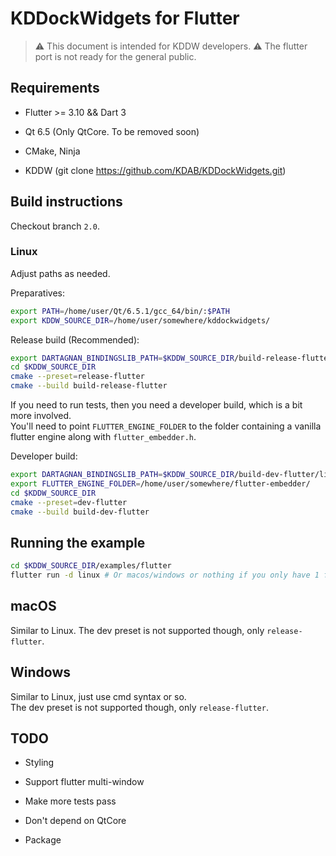 # KDDockWidgets for Flutter

> ⚠️ This document is intended for KDDW developers.
> ⚠️ The flutter port is not ready for the general public.

## Requirements

- Flutter >= 3.10 && Dart 3

- Qt 6.5 (Only QtCore. To be removed soon)

- CMake, Ninja

- KDDW (git clone https://github.com/KDAB/KDDockWidgets.git)

## Build instructions

Checkout branch `2.0`.

### Linux

Adjust paths as needed.

Preparatives:

```bash
export PATH=/home/user/Qt/6.5.1/gcc_64/bin/:$PATH
export KDDW_SOURCE_DIR=/home/user/somewhere/kddockwidgets/
```

Release build (Recommended):

```bash
export DARTAGNAN_BINDINGSLIB_PATH=$KDDW_SOURCE_DIR/build-release-flutter/lib
cd $KDDW_SOURCE_DIR
cmake --preset=release-flutter
cmake --build build-release-flutter
```

If you need to run tests, then you need a developer build, which is a bit more involved.<br>
You'll need to point `FLUTTER_ENGINE_FOLDER` to the folder containing a vanilla
flutter engine along with `flutter_embedder.h`.

Developer build:

```bash
export DARTAGNAN_BINDINGSLIB_PATH=$KDDW_SOURCE_DIR/build-dev-flutter/lib
export FLUTTER_ENGINE_FOLDER=/home/user/somewhere/flutter-embedder/
cd $KDDW_SOURCE_DIR
cmake --preset=dev-flutter
cmake --build build-dev-flutter
```

## Running the example

```bash
cd $KDDW_SOURCE_DIR/examples/flutter
flutter run -d linux # Or macos/windows or nothing if you only have 1 flutter "device"
```

## macOS

Similar to Linux. The dev preset is not supported though, only `release-flutter`.

## Windows

Similar to Linux, just use cmd syntax or so.<br>
The dev preset is not supported though, only `release-flutter`.

## TODO

- Styling

- Support flutter multi-window

- Make more tests pass

- Don't depend on QtCore

- Package
